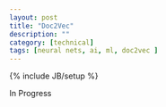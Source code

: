 ```yaml
---
layout: post
title: "Doc2Vec"
description: ""
category: [technical]
tags: [neural nets, ai, ml, doc2vec ]
---
```

{% include JB/setup %}

In Progress
